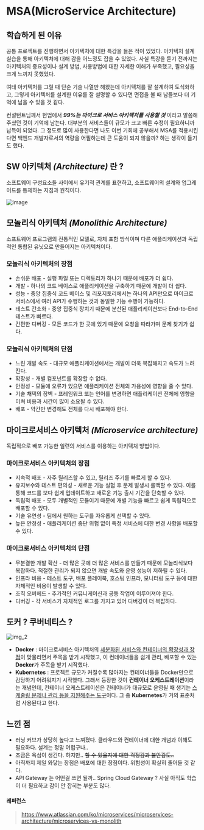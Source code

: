 # MSA(MicroService Architecture)

## 학습하게 된 이유

공통 프로젝트를 진행하면서 아키텍처에 대한 특강을 들은 적이 있었다. 아키텍처 설계 실습을 통해 아키텍처에 대해 감을 어느정도 잡을 수 있었다.
사실 특강을 듣기 전까지는 아키텍처의 중요성이나 설계 방법, 사용방법에 대한 자세한 이해가 부족했고, 필요성을 크게 느끼지 못했었다.

여태 아키텍처를 그릴 때 단순 기술 나열만 해왔는데 아키텍처를 잘 설계하여 도식화하고, 그렇게 아키텍처를 설계한 이유를 잘 설명할 수 있다면
면접을 볼 때 남들보다 더 기억에 남을 수 있을 것 같다.

컨설턴트님께서 현업에서 ___99%는 마이크로 서비스 아키텍처를 사용할 것___ 이라고 말씀해주셨던 것이 기억에 남는다.
대부분의 서비스들이 규모가 크고 빠른 수정이 필요하니까 납득이 되었다. 그 정도로 많이 사용한다면 나도 이번 기회에 공부해서
MSA를 적용시킨다면 백엔드 개발자로서의 역량을 어필하는데 큰 도움이 되지 않을까? 하는 생각이 들기도 했다.

## SW 아키텍처 _(Architecture)_ 란 ?
소프트웨어 구성요소들 사이에서 유기적 관계를 표현하고, 소프트웨어의 설계와 업그레이드를 통제하는 지침과 원칙이다.

![image](https://user-images.githubusercontent.com/92859179/188485836-0deb3f62-c246-48b5-83ba-b24b3f6fa82a.png)

## 모놀리식 아키텍처 _(Monolithic Architecture)_
소프트웨어 프로그램의 전통적인 모델로, 자체 포함 방식이며 다른 애플리케이션과 독립적인 통합된 유닛으로 만들어지는 아키텍처이다.

### 모놀리식 아키텍처의 장점
- 손쉬운 배포 - 실행 파일 또는 디렉토리가 하나기 때문에 배포가 더 쉽다.
- 개발 - 하나의 코드 베이스로 애플리케이션을 구축하기 때문에 개발이 더 쉽다.
- 성능 - 중앙 집중식 코드 베이스 및 리포지토리에서는 하나의 API만으로 마이크로서비스에서 여러 API가 수행하는 것과 동일한 기능 수행이 가능하다.
- 테스트 간소화 - 중앙 집중식 장치기 때문에 분산된 애플리케이션보다 End-to-End 테스트가 빠르다.
- 간편한 디버깅 - 모든 코드가 한 곳에 있기 때문에 요청을 따라가며 문제 찾기가 쉽다.

### 모놀리식 아키텍처의 단점
- 느린 개발 속도 - 대규모 애플리케이션에서는 개발이 더욱 복잡해지고 속도가 느려진다.
- 확장성 - 개별 컴포넌트를 확장할 수 없다.
- 안정성 - 모듈에 오류가 있으면 애플리케이션 전체의 가용성에 영향을 줄 수 있다.
- 기술 채택의 장벽 - 프레임워크 또는 언어를 변경하면 애플리케이션 전체에 영향을 미쳐 비용과 시간이 많이 소요될 수 있다.
- 배포 - 약간만 변경해도 전체를 다시 배포해야 한다.

## 마이크로서비스 아키텍처 _(Microservice architecture)_
독립적으로 배포 가능한 일련의 서비스를 이용하는 아키텍처 방법이다.

### 마이크로서비스 아키텍처의 장점
- 지속적 배포 - 자주 릴리즈할 수 있고, 릴리즈 주기를 빠르게 할 수 있다.
- 유지보수와 테스트 편의성 - 새로운 기능 실험 후 문제 발생시 롤백할 수 있다. 이를 통해 코드를 보다 쉽게 업데이트하고 새로운 기능 출시 기간을 단축할 수 있다.
- 독립적 배포 - 모두 개별적인 모듈이기 때문에 개별 기능을 빠르고 쉽게 독립적으로 배포할 수 있다.
- 기술 유연성 - 팀에서 원하는 도구를 자유롭게 선택할 수 있다.
- 높은 안정성 - 애플리케이션 중단 위험 없이 특정 서비스에 대한 변경 사항을 배포할 수 있다.

### 마이크로서비스 아키텍처의 단점
- 무분결한 개발 확산 - 더 많은 곳에 더 많은 서비스를 만들기 때문에 모놀리식보다 복잡하다. 적절한 관리가 되지 않으면 개발 속도와 운영 성능이 저하될 수 있다.
- 인프라 비용 - 테스트 도구, 배포 플레이북, 호스팅 인프라, 모니터링 도구 등에 대한 자체적인 비용이 발생할 수 있다.
- 조직 오버헤드 - 추가적인 커뮤니케이션과 공동 작업이 이루어져야 한다.
- 디버깅 - 각 서비스가 자체적인 로그를 가지고 있어 디버깅이 더 복잡하다.

## 도커 ? 쿠버네티스 ?
![img_2](/uploads/a1f0b68e047bc978852a445f67d543e0/img_2.png)
- **Docker** : 마이크로서비스 아키텍처의 <u>세분화된 서비스와 컨테이너의 확장성과 장점</u>이 맞물리면서 주목을 받기 시작했고,
이 컨테이너들을 쉽게 관리, 배포할 수 있는 **Docker**가 주목을 받기 시작했다.
- **Kubernetes** : 프로젝트 규모가 커질수록 많아지는 컨테이너들을 Docker만으로 감당하기 어려워지기 시작했다.
그래서 등장한 것이 **컨테이너 오케스트레이션**이라는 개념인데, 컨테이너 오케스트레이션은 컨테이너가 대규모로 운영될 때 생기는
<u>스케줄링 문제나 관리 등을 지원해주는 도구</u>이다. 그 중 **Kubernetes**가 거의 표준처럼 사용된다고 한다.

## 느낀 점
- 러닝 커브가 상당히 높다고 느껴졌다. 클라우드와 컨테이너에 대한 개념과 이해도 필요하다. 설계는 정말 어렵구나..
- 조금은 욕심이 생긴다. 하지만.. ~~할 수 있을지에 대한 걱정감과 불안감도..~~
- 아직까지 제일 와닿는 장점은 배포에 대한 장점이다. 위험성이 확실히 줄어들 것 같다.
- API Gateway 는 어떤걸 쓰면 될까.. Spring Cloud Gateway ? 사실 아직도 학습이 더 필요하고 감이 안 잡히는 부분도 많다.

#### 레퍼런스
> https://www.atlassian.com/ko/microservices/microservices-architecture/microservices-vs-monolith